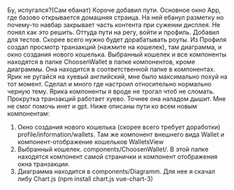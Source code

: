 Бу, испугался?(Сам ебанат) Короче добавил пути. Основное окно App, где базово открывается домашняя страица. На ней ебанул разметку но почему-то навбар закрывает часть контента при сужении дисплея. Не понял как это решить. Оттуда пути на регу, войти и профиль. Добавил для тестов. Скорее всего нужно будет дорабатывать роуты. Из Профиля создал просмотр транзакций (нажмите на кошелек), там диаграмма, и окно создания нового кошелька.
Выбранный кошелек и все компоненты находятся в папке ChoosenWallet в папке компонентов, кроме диаграммы. Она находится в соответственной папке в компонентах. Ярик не ругайся на хуевый английский, мне было максимально похуй на тот момент.
Сделал и много где настроил относительно нормально черную тему. Ярика компоненты я вроде не трогал чтоб не сломать. Прокрутка транзакций работает хуево. Точнее она наладом дышит. Мне не смог помочь инет и gpt. 
Ниже описаны пути ко всем новым компонентам:
1. Окно создания нового кошелька (скорее всего требует доработки) profile/information/wallets. Там же компонент внешнего вида Wallet и компонент-отображение кошельков WalletsView
2. Выбранный кошелек. components/ChoosenWallet/. В этой папке находятся компонент самой странички и компонент отображения окна транзакции.
3. Диаграмма находится в components/Diagramm. Для нее я скачал либу Chart.js (npm install chart.js vue-chart-3)